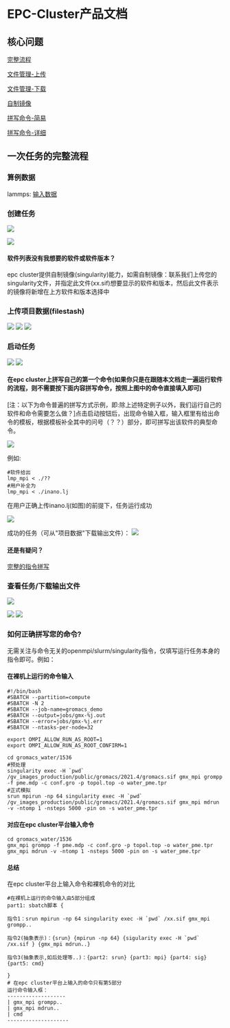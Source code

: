 # EPC-Cluster产品文档
## 核心问题
[完整流程](#overall)

[文件管理-上传](#filestash)

[文件管理-下载](#filestash2)

[自制镜像](#diyimage)

[拼写命令-简易](#howtorun)

[拼写命令-详细](#howtorun_detail)

<span id="overall"></span>

## 一次任务的完整流程
### 算例数据
lammps: [输入数据](http://117.50.22.60/fastone_lammps_case.tgz)

### 创建任务
<img src="./files/cat1.png">

<span id="diyimage"></span>

<img src="./files/cat2.png">

#### 软件列表没有我想要的软件或软件版本？

epc cluster提供自制镜像(singularity)能力，如需自制镜像：联系我们上传您的singularity文件，并指定此文件(xx.sif)想要显示的软件和版本，然后此文件表示的镜像将新增在上方软件和版本选择中

<span id="filestash"></span>

### 上传项目数据(filestash)
<img src="./files/upload1.png">

<img src="./files/upload2.png">

<img src="./files/upload3.png">

### 启动任务
<img src="./files/run1.png">

<img src="./files/run2.png">

<span id="howtorun"></span>

#### 在epc cluster上拼写自己的第一个命令(如果你只是在跟随本文档走一遍运行软件的流程，则不需要按下面内容拼写命令，按照上图中的命令直接填入即可)
[注：以下为命令普遍的拼写方式示例，即:除上述特定例子以外，我们运行自己的软件和命令需要怎么做？]点击启动按钮后，出现命令输入框，输入框里有给出命令的模板，根据模板补全其中的问号（？？）部分，即可拼写出该软件的典型命令。

<img src="./files/run3.png">

例如:

```shell
#软件给出
lmp_mpi < ./??
#用户补全为
lmp_mpi < ./inano.lj
```
在用户正确上传inano.lj(如图)的前提下，任务运行成功

<img src="./files/run4.png">

成功的任务（可从"项目数据"下载输出文件）：
<img src="./files/run5.png">

#### 还是有疑问？
[完整的指令拼写](#howtorun_detail)

### 查看任务/下载输出文件
<img src="./files/get1.png">

<span id="filestash2"></span>

<img src="./files/get2.png">

<img src="./files/get3.png">

<span id="howtorun_detail"></span>

### 如何正确拼写您的命令?
无需关注与命令无关的openmpi/slurm/singularity指令，仅填写运行任务本身的指令即可。例如：


#### 在裸机上运行的命令输入

```shell
#!/bin/bash
#SBATCH --partition=compute
#SBATCH -N 2
#SBATCH --job-name=gromacs_demo
#SBATCH --output=jobs/gmx-%j.out
#SBATCH --error=jobs/gmx-%j.err
#SBATCH --ntasks-per-node=32

export OMPI_ALLOW_RUN_AS_ROOT=1
export OMPI_ALLOW_RUN_AS_ROOT_CONFIRM=1

cd gromacs_water/1536
#预处理
singularity exec -H `pwd` /gv_images_production/public/gromacs/2021.4/gromacs.sif gmx_mpi grompp -f pme.mdp -c conf.gro -p topol.top -o water_pme.tpr
#正式模拟
srun mpirun -np 64 singularity exec -H `pwd` /gv_images_production/public/gromacs/2021.4/gromacs.sif gmx_mpi mdrun -v -ntomp 1 -nsteps 5000 -pin on -s water_pme.tpr
```

#### 对应在epc cluster平台输入命令

```shell
cd gromacs_water/1536
gmx_mpi grompp -f pme.mdp -c conf.gro -p topol.top -o water_pme.tpr
gmx_mpi mdrun -v -ntomp 1 -nsteps 5000 -pin on -s water_pme.tpr
```

#### 总结
在epc cluster平台上输入命令和裸机命令的对比
```shell
#在裸机上运行的命令输入由5部分组成
part1: sbatch脚本 {

指令1：srun mpirun -np 64 singularity exec -H `pwd` /xx.sif gmx_mpi grompp..

指令2(抽象表示)：{srun} {mpirun -np 64} {sigularity exec -H `pwd` /xx.sif } {gmx_mpi mdrun..}  

指令3(抽象表示,如后处理等..)：{part2: srun} {part3: mpi} {part4: sig} {part5: cmd}

}
# 在epc cluster平台上输入的命令只有第5部分
运行命令输入框：
-------------------
| gmx_mpi grompp..
| gmx_mpi mdrun..
| cmd
--------------------
```
